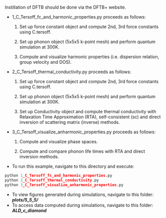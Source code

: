 Instillation of DFTB should be done via the DFTB+ website.

- 1_C_Tersoff_fc_and_harmonic_properties.py proceeds as follows:
	
    1. Set up force constant object and compute 2nd, 3rd force constants using C.tersoff.

    2. Set up phonon object (5x5x5 k-point mesh) and perform quantum simulation at 300K.
     
    3. Compute and visualize harmonic properties (i.e. dispersion relation, group velocity and DOS). 
			      
-  2_C_Tersoff_thermal_conductivity.py proceeds as follows:

    1. Set up force constant object and compute 2nd, 3rd force constants using C.tersoff.

    2. Set up phonon object (5x5x5 k-point mesh) and perform quantum simulation at 300K.

    3. Set up Conductivity object and compute thermal conductivity with Relaxation Time Approximation (RTA), 
				self-consistent (sc) and direct inversion of scattering matrix (inverse) methods.

-  3_C_Tersoff_visualize_anharmonic_properties.py proceeds as follows:

    1. Compute and visualize phase spaces.
			
	2. Compute and compare phonon life times with RTA and direct inversion methods.


- To run this example, navigate to this directory and execute:

```python
python 1_C_Tersoff_fc_and_harmonic_properties.py
python 2_C_Tersoff_thermal_conductivity.py
python 3_C_Tersoff_visualize_anharmonic_properties.py
```
- To view figures generated during simulations, navigate to this folder: ***plots/5_5_5/***
- To access data computed during simulations, navigate to this folder: ***ALD_c_diamond***

 

